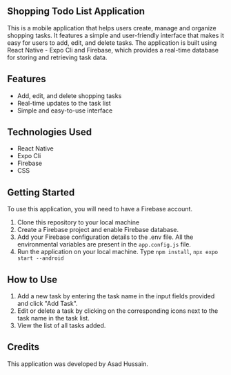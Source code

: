 ## Shopping Todo List Application
This is a mobile application that helps users create, manage and organize shopping tasks. It features a simple and user-friendly interface that makes it easy for users to add, edit, and delete tasks. The application is built using React Native - Expo Cli and Firebase, which provides a real-time database for storing and retrieving task data.

## Features
- Add, edit, and delete shopping tasks
- Real-time updates to the task list
- Simple and easy-to-use interface

## Technologies Used
- React Native
- Expo Cli
- Firebase
- CSS

## Getting Started
To use this application, you will need to have a Firebase account.

1. Clone this repository to your local machine
2. Create a Firebase project and enable Firebase database.
3. Add your Firebase configuration details to the .env file. All the environmental variables are present in the ```app.config.js``` file.
3. Run the application on your local machine. Type ```npm install```, ```npx expo start --android```

## How to Use
1. Add a new task by entering the task name in the input fields provided and click "Add Task".
2. Edit or delete a task by clicking on the corresponding icons next to the task name in the task list.
3. View the list of all tasks added.

## Credits
This application was developed by Asad Hussain.